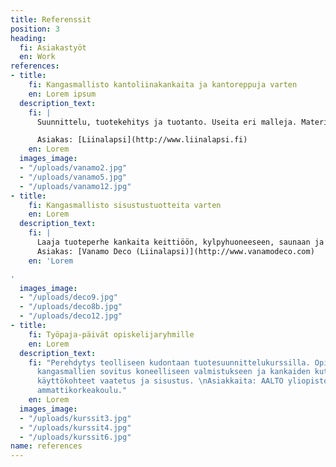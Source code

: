 ```yaml
---
title: Referenssit
position: 3
heading:
  fi: Asiakastyöt
  en: Work
references:
- title:
    fi: Kangasmallisto kantoliinakankaita ja kantoreppuja varten
    en: Lorem ipsum
  description_text:
    fi: |
      Suunnittelu, tuotekehitys ja tuotanto. Useita eri malleja. Materiaaleina luomupuuvilla (GOTS), merinovilla (konepestävä mulesing-free), eurooppalainen pellava (Masters of Linen).

      Asiakas: [Liinalapsi](http://www.liinalapsi.fi)
    en: Lorem
  images_image:
  - "/uploads/vanamo2.jpg"
  - "/uploads/vanamo5.jpg"
  - "/uploads/vanamo12.jpg"
- title:
    fi: Kangasmallisto sisustustuotteita varten
    en: Lorem
  description_text:
    fi: |
      Laaja tuoteperhe kankaita keittiöön, kylpyhuoneeseen, saunaan ja kodin muihin käyttökohteisiin.
      Asiakas: [Vanamo Deco (Liinalapsi)](http://www.vanamodeco.com)
    en: 'Lorem

'
  images_image:
  - "/uploads/deco9.jpg"
  - "/uploads/deco8b.jpg"
  - "/uploads/deco12.jpg"
- title:
    fi: Työpaja-päivät opiskelijaryhmille
    en: Lorem
  description_text:
    fi: "Perehdytys teolliseen kudontaan tuotesuunnittelukurssilla. Opiskelijoiden
      kangasmallien sovitus koneelliseen valmistukseen ja kankaiden kutominen. Kankaiden
      käyttökohteet vaatetus ja sisustus. \nAsiakkaita: AALTO yliopisto, Metropolia
      ammattikorkeakoulu."
    en: Lorem
  images_image:
  - "/uploads/kurssit3.jpg"
  - "/uploads/kurssit4.jpg"
  - "/uploads/kurssit6.jpg"
name: references
---
```



